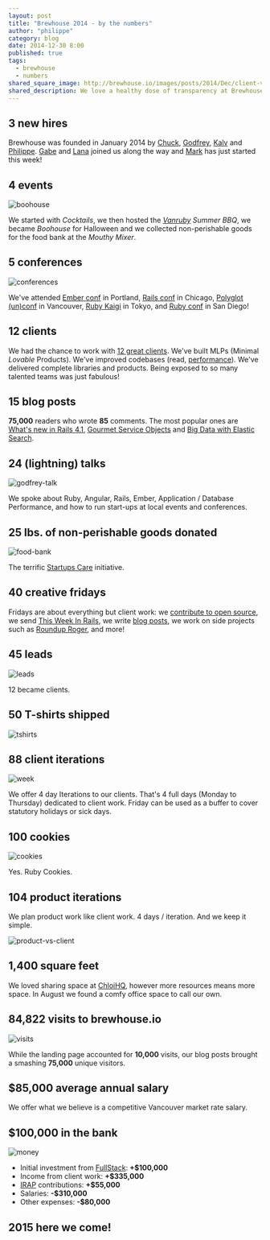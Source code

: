 ```yaml
---
layout: post
title: "Brewhouse 2014 - by the numbers"
author: "philippe"
category: blog
date: 2014-12-30 8:00
published: true
tags:
  - brewhouse
  - numbers
shared_square_image: http://brewhouse.io/images/posts/2014/Dec/client-vs-product.jpg
shared_description: We love a healthy dose of transparency at Brewhouse. Here's our year end, by the numbers.
---
```


<h2 id="new-hires">
  <span class="headline--numerals">3</span> <span class="headline--alphas">new hires</span>
</h2>

Brewhouse was founded in January 2014 by
[Chuck](https://twitter.com/ChuckBergeron),
[Godfrey](https://twitter.com/chancancode),
[Kalv](https://twitter.com/kalv) and
[Philippe](https://twitter.com/pcreux).
[Gabe](https://twitter.com/gabescholz)
and
[Lana](https://twitter.com/mstopham)
joined us along the way and [Mark](https://twitter.com/markhazlett)
has just started this week!

<h2 id="events">
  <span class="headline--numerals">4</span> <span class="headline--alphas">events</span>
</h2>

![boohouse](/images/posts/2014/Dec/boohouse.gif)

We started with *Cocktails*, we then hosted the *[Vanruby](http://vanruby.org) Summer BBQ*,
we became *Boohouse* for Halloween and we collected non-perishable goods for the
food bank at the *Mouthy Mixer*.

<h2 id="conferences">
  <span class="headline--numerals">5</span> <span class="headline--alphas">conferences</span>
</h2>

![conferences](/images/posts/2014/Dec/conferences.jpg)

We've attended
[Ember conf](http://2014.emberconf.com/) in Portland,
[Rails conf](http://www.railsconf.com/) in Chicago,
[Polyglot (un)conf](http://www.polyglotconf.com/) in Vancouver,
[Ruby Kaigi](http://rubykaigi.org/2014) in Tokyo,
and
[Ruby conf](http://rubyconf.org/) in San Diego!

<h2 id="clients">
  <span class="headline--numerals">12</span> <span class="headline--alphas">clients</span>
</h2>

<!-- break -->

We had the chance to work with [12 great
clients](/#clients).
We've built MLPs (Minimal *Lovable* Products). We've improved
codebases (read, [performance](/blog/2014/11/10/healthy-codebase-and-preparatory-refactoring.html)). We've delivered
complete libraries and products.
Being exposed to so many talented teams was just fabulous!

<h2 id="blog-posts">
  <span class="headline--numerals">15</span> <span class="headline--alphas">blog posts</span>
</h2>

**75,000** readers who wrote **85** comments. The most popular
ones are
[What's new in Rails
4.1](/blog/2013/12/17/whats-new-in-rails-4-1.html),
[Gourmet Service Objects](/blog/2014/04/30/gourmet-service-objects.html) and
[Big Data with Elastic
Search](/blog/2014/11/04/big-data-with-elk-stack.html).

<h2 id="creative-fridays">
  <span class="headline--numerals">24</span> <span class="headline--alphas">(lightning) talks</span>
</h2>

![godfrey-talk](/images/posts/2014/Dec/talk.jpg)

We spoke about Ruby, Angular, Rails, Ember, Application / Database Performance, and
how to run start-ups at local events and conferences.

<h2 id="lbs-of-non-perishable-goods-donated">
  <span class="headline--numerals">25</span> <span class="headline--alphas">lbs. of non-perishable goods donated</span>
</h2>

![food-bank](/images/posts/2014/Dec/food-bank.jpg)

The terrific [Startups Care](http://www.startups-care.com) initiative.

<h2 id="creative-fridays">
  <span class="headline--numerals">40</span> <span class="headline--alphas">creative fridays</span>
</h2>

Fridays are about everything but client work:
we [contribute to open source](https://github.com/rails/rails/commits?author=chancancode),
we send [This Week In Rails](http://rails-weekly.goodbits.io/archive/),
we write [blog posts](/blog),
we work on side projects such as [Roundup
Roger](http://brewhouse.io/2014/06/27/say-hello-to-roundup-roger.html),
and more!

<h2 id="leads">
  <span class="headline--numerals">45</span> <span class="headline--alphas">leads</span>
</h2>

![leads](/images/posts/2014/Dec/leads.jpg)

12 became clients.

<h2 id="client-iterations">
  <span class="headline--numerals">50</span> <span class="headline--alphas">T-shirts shipped</span>
</h2>

![tshirts](/images/posts/2014/Dec/tshirts.jpg)

<h2 id="client-iterations">
  <span class="headline--numerals">88</span> <span class="headline--alphas">client iterations</span>
</h2>

![week](/images/posts/2014/Dec/week.jpg)

We offer 4 day Iterations to our clients. That's 4 full days (Monday to
Thursday) dedicated to client work. Friday can be used as a
buffer to cover statutory holidays or sick days.

<h2 id="cookies">
  <span class="headline--numerals">100</span> <span class="headline--alphas">cookies</span>
</h2>

![cookies](/images/posts/2014/Dec/cookies.jpg)

Yes. Ruby Cookies.

<h2 id="product-iterations">
  <span class="headline--numerals">104</span> <span class="headline--alphas">product iterations</span>
</h2>

We plan product work like client work. 4 days / iteration. And we keep
it simple.

![product-vs-client](/images/posts/2014/Dec/client-vs-product.jpg)

<h2 id="square-feet">
  <span class="headline--numerals">1,400</span> <span class="headline--alphas">square feet</span>
</h2>

We loved sharing space at [ChloiHQ](http://chloi.io), however more resources means more space. In
August we found a comfy office space to call our own.

<h2 id="visits-to-brewhouseio">
  <span class="headline--numerals">84,822</span> <span class="headline--alphas">visits to brewhouse.io</span>
</h2>

![visits](/images/posts/2014/Dec/visits.png)

While the landing page accounted for **10,000** visits, our blog posts
brought a smashing **75,000** unique visitors.

<h2 id="average-annual-salary">
  <span class="headline--numerals">$85,000</span> <span class="headline--alphas">average annual salary</span>
</h2>

We offer what we believe is a competitive Vancouver market rate salary.

<h2 id="in-bank">
  <span class="headline--numerals">$100,000</span> <span class="headline--alphas">in the bank</span>
</h2>

![money](/images/posts/2014/Dec/money.jpg)

* Initial investment from [FullStack](http://fullstack.ca/): **+$100,000**
* Income from client work: **+$335,000**
* [IRAP](http://www.nrc-cnrc.gc.ca/eng/irap/index.html) contributions: **+$55,000**
* Salaries: **-$310,000**
* Other expenses: **-$80,000**

<h2>
  <span class="headline--numerals">2015</span> <span class="headline--alphas">here we come!</span>
</h2>

<br>
